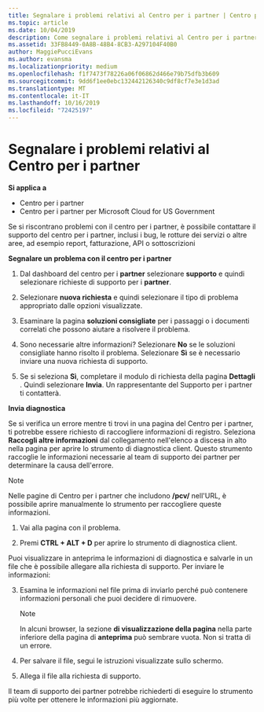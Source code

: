 ```yaml
---
title: Segnalare i problemi relativi al Centro per i partner | Centro per i partner
ms.topic: article
ms.date: 10/04/2019
description: Come segnalare i problemi relativi al Centro per i partner e raccogliere informazioni di diagnostica per il nostro team di supporto.
ms.assetid: 33FB8449-0A8B-48B4-8CB3-A297104F40B0
author: MaggiePucciEvans
ms.author: evansma
ms.localizationpriority: medium
ms.openlocfilehash: f1f7473f78226a06f06862d466e79b75dfb3b609
ms.sourcegitcommit: 9dd6f1ee0ebc132442126340c9df8cf7e3e1d3ad
ms.translationtype: MT
ms.contentlocale: it-IT
ms.lasthandoff: 10/16/2019
ms.locfileid: "72425197"
---
```

# <a name="report-problems-with-partner-center"></a>Segnalare i problemi relativi al Centro per i partner

**Si applica a**

- Centro per i partner
- Centro per i partner per Microsoft Cloud for US Government


Se si riscontrano problemi con il centro per i partner, è possibile contattare il supporto del centro per i partner, inclusi i bug, le rotture dei servizi o altre aree, ad esempio report, fatturazione, API o sottoscrizioni


**Segnalare un problema con il centro per i partner**

1. Dal dashboard del centro per i **partner** selezionare **supporto** e quindi selezionare richieste di supporto per i **partner**.

2. Selezionare **nuova richiesta** e quindi selezionare il tipo di problema appropriato dalle opzioni visualizzate.

3. Esaminare la pagina **soluzioni consigliate** per i passaggi o i documenti correlati che possono aiutare a risolvere il problema.

4. Sono necessarie altre informazioni? Selezionare **No** se le soluzioni consigliate hanno risolto il problema. Selezionare **Sì** se è necessario inviare una nuova richiesta di supporto.

5. Se si seleziona **Sì**, completare il modulo di richiesta della pagina **Dettagli** . Quindi selezionare **Invia**. Un rappresentante del Supporto per i partner ti contatterà.

**Invia diagnostica**

Se si verifica un errore mentre ti trovi in una pagina del Centro per i partner, ti potrebbe essere richiesto di raccogliere informazioni di registro. Seleziona **Raccogli altre informazioni** dal collegamento nell'elenco a discesa in alto nella pagina per aprire lo strumento di diagnostica client. Questo strumento raccoglie le informazioni necessarie al team di supporto dei partner per determinare la causa dell'errore. 

>[!NOTE]
>Nelle pagine di Centro per i partner che includono **/pcv/** nell'URL, è possibile aprire manualmente lo strumento per raccogliere queste informazioni.

1. Vai alla pagina con il problema.

2. Premi **CTRL + ALT + D** per aprire lo strumento di diagnostica client.

Puoi visualizzare in anteprima le informazioni di diagnostica e salvarle in un file che è possibile allegare alla richiesta di supporto. Per inviare le informazioni:

3. Esamina le informazioni nel file prima di inviarlo perché può contenere informazioni personali che puoi decidere di rimuovere. 

    >[!NOTE]
    >In alcuni browser, la sezione **di visualizzazione della pagina** nella parte inferiore della pagina di **anteprima** può sembrare vuota. Non si tratta di un errore.

4. Per salvare il file, segui le istruzioni visualizzate sullo schermo.

5. Allega il file alla richiesta di supporto.

Il team di supporto dei partner potrebbe richiederti di eseguire lo strumento più volte per ottenere le informazioni più aggiornate.

